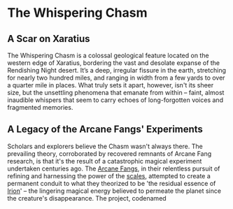 # The Whispering Chasm

## A Scar on Xaratius

The Whispering Chasm is a colossal geological feature located on the western edge of Xaratius, bordering the vast and desolate expanse of the Rendishing Night desert. It’s a deep, irregular fissure in the earth, stretching for nearly two hundred miles, and ranging in width from a few yards to over a quarter mile in places. What truly sets it apart, however, isn't its sheer size, but the unsettling phenomena that emanate from within – faint, almost inaudible whispers that seem to carry echoes of long-forgotten voices and fragmented memories.

## A Legacy of the Arcane Fangs' Experiments

Scholars and explorers believe the Chasm wasn't always there. The prevailing theory, corroborated by recovered remnants of Arcane Fang research, is that it's the result of a catastrophic magical experiment undertaken centuries ago. The [Arcane Fangs](/structure/society/factions/arcane-fangs.md), in their relentless pursuit of refining and harnessing the power of the [scales](/geography/landmark/scale.md), attempted to create a permanent conduit to what they theorized to be 'the residual essence of [Irion](/being/deity/irion.md)' – the lingering magical energy believed to permeate the planet since the creature's disappearance.  The project, codenamed 
